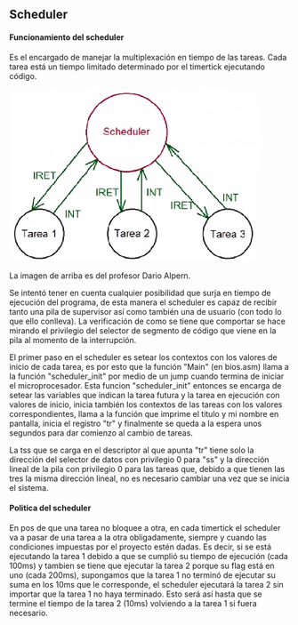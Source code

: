 ## Scheduler

#### Funcionamiento del scheduler

Es el encargado de manejar la multiplexación en tiempo de las tareas. Cada tarea está un tiempo limitado determinado por el timertick ejecutando código.

![Alt text](/doc/img/scheduler.png )

La imagen de arriba es del profesor Dario Alpern.



Se intentó tener en cuenta cualquier posibilidad que surja en tiempo de ejecución del programa, de esta manera el scheduler es capaz de recibir tanto una pila de supervisor así como también una de usuario (con todo lo que ello conlleva). La verificación de como se tiene que comportar se hace mirando el privilegio del selector de segmento de código que viene en la pila al momento de la interrupción.

El primer paso en el scheduler es setear los contextos con los valores de inicio de cada tarea, es por esto que la función "Main" (en bios.asm) llama a la función "scheduler_init" por medio de un jump cuando termina de iniciar el microprocesador. Esta funcion "scheduler_init" entonces se encarga de setear las variables que indican la tarea futura y la tarea en ejecución con valores de inicio, inicia también los contextos de las tareas con los valores correspondientes, llama a la función que imprime el titulo y mi nombre en pantalla, inicia el registro "tr" y finalmente se queda a la espera unos segundos para dar comienzo al cambio de tareas.

La tss que se carga en el descriptor al que apunta "tr" tiene solo la dirección del selector de datos con privilegio 0 para "ss" y la dirección lineal de la pila con privilegio 0 para las tareas que, debido a que tienen las tres la misma dirección lineal, no es necesario cambiar una vez que se inicia el sistema.



#### Politica del scheduler

En pos de que una tarea no bloquee a otra, en cada timertick el scheduler va a pasar de una tarea a la otra obligadamente, siempre y cuando las condiciones impuestas por el proyecto estén dadas. Es decir, si se está ejecutando la tarea 1 debido a que se cumplió su tiempo de ejecución (cada 100ms) y tambien se tiene que ejecutar la tarea 2 porque su flag está en uno (cada 200ms), supongamos que la tarea 1 no terminó de ejecutar su suma en los 10ms que le corresponde, el scheduler ejecutará la tarea 2 sin importar que la tarea 1 no haya terminado. Esto será así hasta que se termine el tiempo de la tarea 2 (10ms) volviendo a la tarea 1 si fuera necesario.